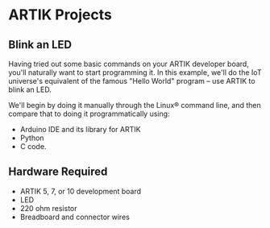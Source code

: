 # ARTIK Projects

## Blink an LED

Having tried out some basic commands on your ARTIK developer board, you'll naturally want to start programming it. In this example, we'll do the IoT universe's equivalent of the famous "Hello World" program – use ARTIK to blink an LED.

We'll begin by doing it manually through the Linux® command line, and then compare that to doing it programmatically using:

- Arduino IDE and its library for ARTIK
- Python
- C code.

## Hardware Required
- ARTIK 5, 7, or 10 development board
- LED
- 220 ohm resistor
- Breadboard and connector wires
